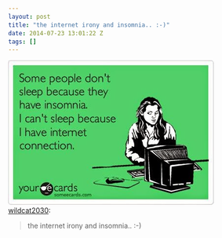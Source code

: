 ```yaml
---
layout: post
title: "the internet irony and insomnia.. :-)"
date: 2014-07-23 13:01:22 Z
tags: []
---
```

![](/media/2014/07/92629078131.jpg)
[wildcat2030](http://wildcat2030.tumblr.com/post/92324855843/the-internet-irony-and-insomnia):

> the internet irony and insomnia.. :-)
